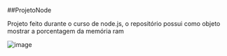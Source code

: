 ##ProjetoNode

Projeto feito durante o curso de node.js, o repositório possui como objeto mostrar a porcentagem da memória ram

![image](https://user-images.githubusercontent.com/49598850/143338039-8ab361a9-8f72-41ec-9b22-beb829b43843.png)
